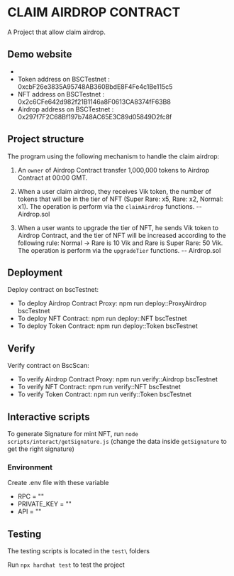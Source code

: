 # CLAIM AIRDROP CONTRACT

A Project that allow claim airdrop.

## Demo website

-
- Token address on BSCTestnet : 0xcbF26e3835A95748AB360BbdE8F4Fe4c1Be115c5
- NFT address on BSCTestnet : 0x2c6CFe642d982f21B1146a8F0613CA8374fF63B8
- Airdrop address on BSCTestnet : 0x297f7F2C68Bf197b748AC65E3C89d05849D2fc8f

## Project structure

The program using the following mechanism to handle the claim airdrop:

1. An `owner` of Airdrop Contract transfer 1,000,000 tokens to Airdrop Contract at 00:00 GMT.

2. When a user claim airdrop, they receives Vik token, the number of tokens that will be in the tier of NFT (Super Rare: x5, Rare: x2, Normal: x1). The operation is perform via the `claimAirdrop` functions. -- Airdrop.sol

3. When a user wants to upgrade the tier of NFT, he sends Vik token to Airdrop Contract, and the tier of NFT will be increased according to the following rule: Normal -> Rare is 10 Vik and Rare is Super Rare: 50 Vik. The operation is perform via the `upgradeTier` functions. -- Airdrop.sol

## Deployment

Deploy contract on bscTestnet:

- To deploy Airdrop Contract Proxy: npm run deploy::ProxyAirdrop bscTestnet
- To deploy NFT Contract: npm run deploy::NFT bscTestnet
- To deploy Token Contract: npm run deploy::Token bscTestnet

## Verify

Verify contract on BscScan:

- To verify Airdrop Contract Proxy: npm run verify::Airdrop bscTestnet
- To verify NFT Contract: npm run verify::NFT bscTestnet
- To verify Token Contract: npm run verify::Token bscTestnet

## Interactive scripts

To generate Signature for mint NFT, run `node scripts/interact/getSignature.js` (change the data inside `getSignature` to get the right signature)

### Environment

Create .env file with these variable

- RPC = ""
- PRIVATE_KEY = ""
- API = ""

## Testing

The testing scripts is located in the `test\` folders

Run `npx hardhat test` to test the project
